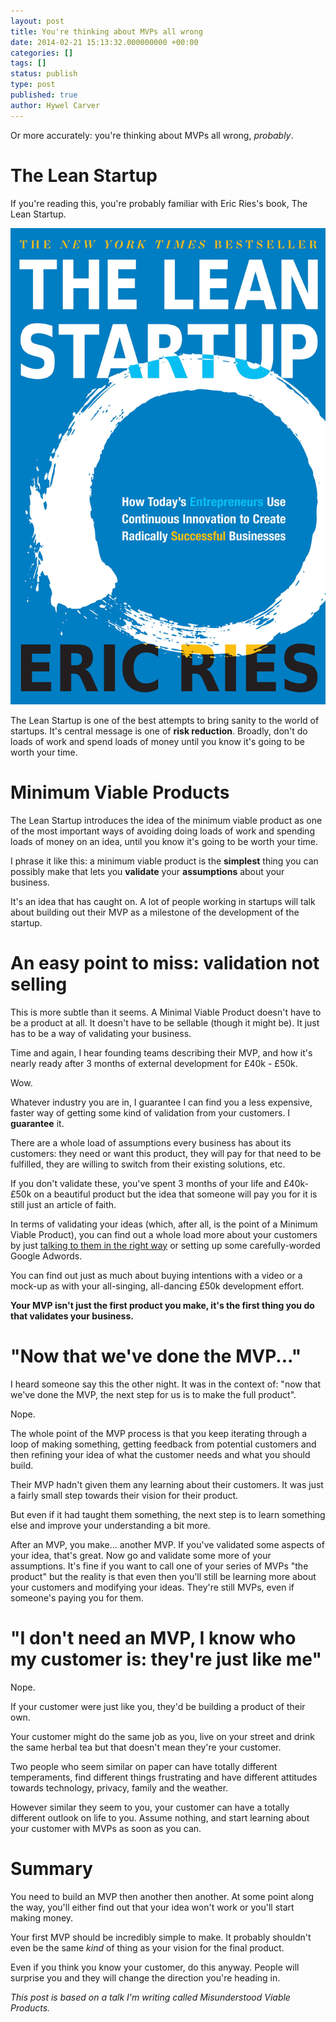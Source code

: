 ```yaml
---
layout: post
title: You're thinking about MVPs all wrong
date: 2014-02-21 15:13:32.000000000 +00:00
categories: []
tags: []
status: publish
type: post
published: true
author: Hywel Carver
---
```

Or more accurately: you're thinking about MVPs all wrong, *probably*.

# The Lean Startup
If you're reading this, you're probably familiar with Eric Ries's book, The Lean Startup.

![The Lean Startup](/assets/lean-startup.jpg)

The Lean Startup is one of the best attempts to bring sanity to the world of startups. It's central message is one of **risk reduction**. Broadly, don't do loads of work and spend loads of money until you know it's going to be worth your time.

# Minimum Viable Products
The Lean Startup introduces the idea of the minimum viable product as one of the most important ways of avoiding doing loads of work and spending loads of money on an idea, until you know it's going to be worth your time.

I phrase it like this: a minimum viable product is the **simplest** thing you can possibly make that lets you **validate** your **assumptions** about your business.

It's an idea that has caught on. A lot of people working in startups will talk about building out their MVP as a milestone of the development of the startup.

# An easy point to miss: validation not selling
This is more subtle than it seems. A Minimal Viable Product doesn't have to be a product at all. It doesn't have to be sellable (though it might be). It just has to be a way of validating your business.

Time and again, I hear founding teams describing their MVP, and how it's nearly ready after 3 months of external development for £40k - £50k.

Wow.

Whatever industry you are in, I guarantee I can find you a less expensive, faster way of getting some kind of validation from your customers. I **guarantee** it.

There are a whole load of assumptions every business has about its customers: they need or want this product, they will pay for that need to be fulfilled, they are willing to switch from their existing solutions, etc.

If you don't validate these, you've spent 3 months of your life and £40k-£50k on a beautiful product but the idea that someone will pay you for it is still just an article of faith.

In terms of validating your ideas (which, after all, is the point of a Minimum Viable Product), you can find out a whole load more about your customers by just [talking to them in the right way](http://www.amazon.com/Mom-Test-customers-business-everyone/dp/1492180742/) or setting up some carefully-worded Google Adwords.

You can find out just as much about buying intentions with a video or a mock-up as with your all-singing, all-dancing £50k development effort.

**Your MVP isn't just the first product you make, it's the first thing you do that validates your business.**

# "Now that we've done the MVP..."
I heard someone say this the other night. It was in the context of: "now that we've done the MVP, the next step for us is to make the full product".

Nope.

The whole point of the MVP process is that you keep iterating through a loop of making something, getting feedback from potential customers and then refining your idea of what the customer needs and what you should build.

Their MVP hadn't given them any learning about their customers. It was just a fairly small step towards their vision for their product.

But even if it had taught them something, the next step is to learn something else and improve your understanding a bit more.

After an MVP, you make... another MVP. If you've validated some aspects of your idea, that's great. Now go and validate some more of your assumptions. It's fine if you want to call one of your series of MVPs "the product" but the reality is that even then you'll still be learning more about your customers and modifying your ideas. They're still MVPs, even if someone's paying you for them.

# "I don't need an MVP, I know who my customer is: they're just like me"
Nope.

If your customer were just like you, they'd be building a product of their own.

Your customer might do the same job as you, live on your street and drink the same herbal tea but that doesn't mean they're your customer.

Two people who seem similar on paper can have totally different temperaments, find different things frustrating and have different attitudes towards technology, privacy, family and the weather.

However similar they seem to you, your customer can have a totally different outlook on life to you. Assume nothing, and start learning about your customer with MVPs as soon as you can.

# Summary
You need to build an MVP then another then another. At some point along the way, you'll either find out that your idea won't work or you'll start making money.

Your first MVP should be incredibly simple to make. It probably shouldn't even be the same *kind* of thing as your vision for the final product.

Even if you think you know your customer, do this anyway. People will surprise you and they will change the direction you're heading in.

*This post is based on a talk I'm writing called Misunderstood Viable Products.*

